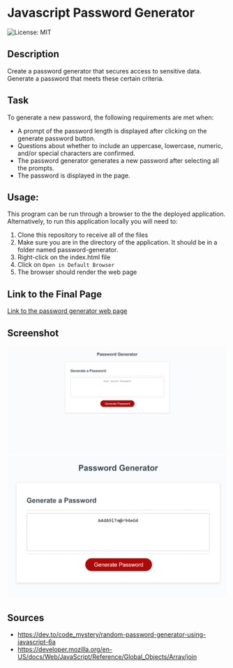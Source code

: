 # Javascript Password Generator 

![License: MIT](https://img.shields.io/badge/License-MIT-yellow.svg)

## Description
Create a password generator that secures access to sensitive data. Generate a password that meets these certain criteria. 

## Task
To generate a new password, the following requirements are met when:
- A prompt of the password length is displayed after clicking on the generate password button.
- Questions about whether to include an uppercase, lowercase, numeric, and/or special characters are confirmed.
- The password generator generates a new password after selecting all the prompts.
- The password is displayed in the page.

## Usage:

This program can be run through a browser to the the deployed application. Alternatively, to run this application locally you will need to:

1. Clone this repository to receive all of the files
2. Make sure you are in the directory of the application. It should be in a folder named password-generator.
3. Right-click on the index.html file
4. Click on `Open in Default Browser`
5. The browser should render the web page

## Link to the Final Page
[Link to the password generator web page](https://inna-arabejo.github.io/password-generator-js/)

## Screenshot
![Password generator screenshot](./images/password-generator.jpg)
![Password generator screenshot](./images/generated-password.jpg)

## Sources
- https://dev.to/code_mystery/random-password-generator-using-javascript-6a
- https://developer.mozilla.org/en-US/docs/Web/JavaScript/Reference/Global_Objects/Array/join
